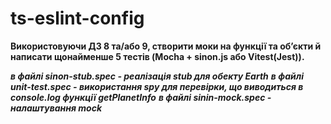 # ts-eslint-config
**Використовуючи ДЗ 8 та/або 9, створити моки на функції та об’єкти й написати щонайменше 5 тестів (Mocha + sinon.js або Vitest(Jest)).**

***в файлі sinon-stub.spec - реалізація stub для обекту Earth***
***в файлі unit-test.spec - використання spy для перевірки, що виводиться в console.log функції getPlanetInfo***
***в файлі  sinin-mock.spec - налаштування mock***
